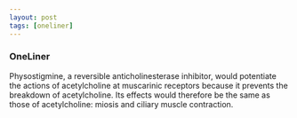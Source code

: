 ```yaml
---
layout: post
tags: [oneliner]
---
```



### OneLiner

Physostigmine, a reversible anticholinesterase inhibitor, would potentiate the actions of acetylcholine at muscarinic receptors because it prevents the breakdown of acetylcholine. Its effects would therefore be the same as those of acetylcholine: miosis and ciliary muscle contraction.
